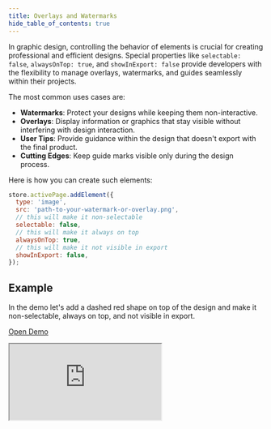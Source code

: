 ```yaml
---
title: Overlays and Watermarks
hide_table_of_contents: true
---
```


In graphic design, controlling the behavior of elements is crucial for creating professional and efficient designs. Special properties like `selectable: false`, `alwaysOnTop: true`, and `showInExport: false` provide developers with the flexibility to manage overlays, watermarks, and guides seamlessly within their projects.

The most common uses cases are:

- **Watermarks**: Protect your designs while keeping them non-interactive.
- **Overlays**: Display information or graphics that stay visible without interfering with design interaction.
- **User Tips**: Provide guidance within the design that doesn't export with the final product.
- **Cutting Edges**: Keep guide marks visible only during the design process.

Here is how you can create such elements:

```js
store.activePage.addElement({
  type: 'image',
  src: 'path-to-your-watermark-or-overlay.png',
  // this will make it non-selectable
  selectable: false,
  // this will make it always on top
  alwaysOnTop: true,
  // this will make it not visible in export
  showInExport: false,
});
```

## Example

In the demo let's add a dashed red shape on top of the design and make it non-selectable, always on top, and not visible in export.

<p><a className="button button--primary" href="https://codesandbox.io/s/github/polotno-project/polotno-site/tree/source/examples/polotno-overlay" target="_blank">Open Demo</a></p>

<iframe
    src="https://codesandbox.io/embed/github/polotno-project/polotno-site/tree/source/examples/polotno-overlay?fontsize=11&hidenavigation=1&theme=dark&view=preview"
    style={{
      width: '100%',
      height: '700px',
      border: 0,
      overflow: 'hidden',
    }}
    title="Polotno Overlay demo"
    allow="geolocation; microphone; camera; midi; vr; accelerometer; gyroscope; payment; ambient-light-sensor; encrypted-media; usb"
    sandbox="allow-modals allow-forms allow-popups allow-scripts allow-same-origin allow-downloads"
  ></iframe>
